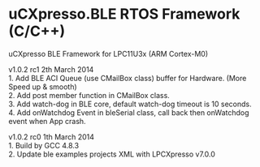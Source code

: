 uCXpresso.BLE RTOS Framework (C/C++)
=========

uCXpresso BLE Framework for LPC11U3x (ARM Cortex-M0)

v1.0.2 rc1 2th March 2014<br/>
    1. Add BLE ACI Queue (use CMailBox class) buffer for Hardware. (More Speed up & smooth)<br/>
    2. Add post member function in CMailBox class.<br/>
    3. Add watch-dog in BLE core, default watch-dog timeout is 10 seconds.<br/>
    4. Add onWatchdog Event in bleSerial class, call back then onWatchdog event when App crash.<br/>

v1.0.2 rc0 1th March 2014<br/>
    1. Build by GCC 4.8.3 <br/>
    2. Update ble examples projects XML with LPCXpresso v7.0.0 <br/>
